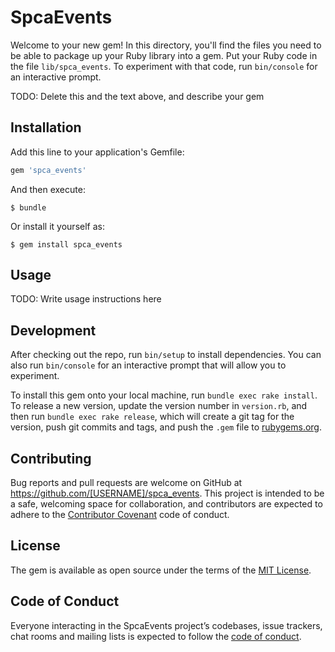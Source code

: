 # SpcaEvents

Welcome to your new gem! In this directory, you'll find the files you need to be able to package up your Ruby library into a gem. Put your Ruby code in the file `lib/spca_events`. To experiment with that code, run `bin/console` for an interactive prompt.

TODO: Delete this and the text above, and describe your gem

## Installation

Add this line to your application's Gemfile:

```ruby
gem 'spca_events'
```

And then execute:

    $ bundle

Or install it yourself as:

    $ gem install spca_events

## Usage

TODO: Write usage instructions here

## Development

After checking out the repo, run `bin/setup` to install dependencies. You can also run `bin/console` for an interactive prompt that will allow you to experiment.

To install this gem onto your local machine, run `bundle exec rake install`. To release a new version, update the version number in `version.rb`, and then run `bundle exec rake release`, which will create a git tag for the version, push git commits and tags, and push the `.gem` file to [rubygems.org](https://rubygems.org).

## Contributing

Bug reports and pull requests are welcome on GitHub at https://github.com/[USERNAME]/spca_events. This project is intended to be a safe, welcoming space for collaboration, and contributors are expected to adhere to the [Contributor Covenant](http://contributor-covenant.org) code of conduct.

## License

The gem is available as open source under the terms of the [MIT License](https://opensource.org/licenses/MIT).

## Code of Conduct

Everyone interacting in the SpcaEvents project’s codebases, issue trackers, chat rooms and mailing lists is expected to follow the [code of conduct](https://github.com/[USERNAME]/spca_events/blob/master/CODE_OF_CONDUCT.md).
